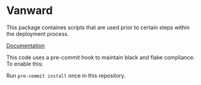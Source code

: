 # Vanward

This package containes scripts that are used prior to certain steps within
the deployment process.

[Documentation](https://vanward.lsst.io)

This code uses a pre-commit hook to maintain black and flake compliance. To
enable this:

Run `pre-commit install` once in this repository.
